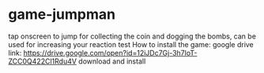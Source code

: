 # game-jumpman
tap onscreen to jump for collecting the coin and dogging the bombs, can be used for increasing your reaction test 
How to install the game:
google drive link: https://drive.google.com/open?id=12iJDc7Gj-3h7loT-ZCC0Q422Cl1Rdu4V
download and install

